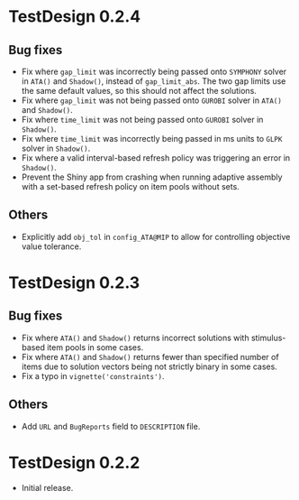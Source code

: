 # TestDesign 0.2.4

## Bug fixes

* Fix where `gap_limit` was incorrectly being passed onto `SYMPHONY` solver in `ATA()` and `Shadow()`, instead of `gap_limit_abs`. The two gap limits use the same default values, so this should not affect the solutions.
* Fix where `gap_limit` was not being passed onto `GUROBI` solver in `ATA()` and `Shadow()`.
* Fix where `time_limit` was not being passed onto `GUROBI` solver in `Shadow()`.
* Fix where `time_limit` was incorrectly being passed in ms units to `GLPK` solver in `Shadow()`.
* Fix where a valid interval-based refresh policy was triggering an error in `Shadow()`.
* Prevent the Shiny app from crashing when running adaptive assembly with a set-based refresh policy on item pools without sets.

## Others

* Explicitly add `obj_tol` in `config_ATA@MIP` to allow for controlling objective value tolerance.

# TestDesign 0.2.3

## Bug fixes

* Fix where `ATA()` and `Shadow()` returns incorrect solutions with stimulus-based item pools in some cases.
* Fix where `ATA()` and `Shadow()` returns fewer than specified number of items due to solution vectors being not strictly binary in some cases.
* Fix a typo in `vignette('constraints')`.

## Others

* Add `URL` and `BugReports` field to `DESCRIPTION` file.

# TestDesign 0.2.2

* Initial release.
